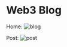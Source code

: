 # Web3 Blog

Home: 
![blog](https://user-images.githubusercontent.com/19168613/170832460-a8237d66-f0ad-4a51-8306-9ddcced04838.png)

Post: 
![post](https://user-images.githubusercontent.com/19168613/170832401-ce509594-4af0-4856-805e-90ad51ddc279.png)
